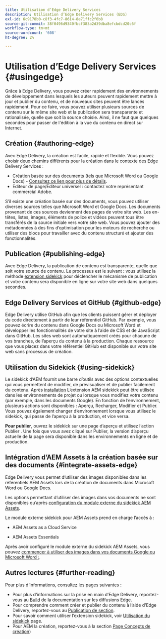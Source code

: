 ```yaml
---
title: Utilisation d’Edge Delivery Services
description: Utilisation d’Edge Delivery Services (EDS)
exl-id: 6c9178b0-c8f3-4fc7-8614-8e71ffc2f0b8
source-git-commit: 38f0496d9340fbcf383a2d39dba8efcbdcd20c6f
workflow-type: tm+mt
source-wordcount: '608'
ht-degree: 2%

---
```


# Utilisation d’Edge Delivery Services {#usingedge}

Grâce à Edge Delivery, vous pouvez créer rapidement des environnements de développement dans lesquels les auteurs peuvent rapidement mettre à jour et publier du contenu, et de nouveaux sites peuvent être lancés rapidement. Pour ce faire, vous pouvez utiliser plusieurs sources de contenu sur le même site web et la publication sera transparente et rationalisée, quelle que soit la source choisie. Ainsi, il ne faut que quelques secondes pour passer de l&#39;édition à la vue du contenu en direct sur Internet.

## Création {#authoring-edge}

Avec Edge Delivery, la création est facile, rapide et flexible. Vous pouvez choisir deux chemins différents pour la création dans le contexte des Edge Delivery Services :

* Création basée sur des documents (tels que Microsoft Word ou Google Docs) - [Consultez ce lien pour plus de détails](https://www.hlx.live/docs/authoring).
* Éditeur de page/Éditeur universel : contactez votre représentant commercial Adobe.

S’il existe une création basée sur des documents, vous pouvez utiliser diverses sources telles que Microsoft Word et Google Docs. Les documents provenant de ces sources deviennent des pages de votre site web. Les en-têtes, listes, images, éléments de police et vidéos peuvent tous être transférés de la source initiale vers votre site web. Vous pouvez ajouter des métadonnées à des fins d’optimisation pour les moteurs de recherche ou utiliser des blocs pour travailler avec du contenu structuré et ajouter des fonctionnalités.

## Publication {#publishing-edge}

Avec Edge Delivery, la publication de contenu est transparente, quelle que soit votre source de contenu. Le processus est le suivant : vous utilisez la méthode [extension sidekick](#using-sidekick) pour déclencher le mécanisme de publication et votre contenu sera disponible en ligne sur votre site web dans quelques secondes.

## Edge Delivery Services et GitHub {#github-edge}

Edge Delivery utilise GitHub afin que les clients puissent gérer et déployer du code directement à partir de leur référentiel GitHub. Par exemple, vous pouvez écrire du contenu dans Google Docs ou Microsoft Word et développer les fonctionnalités de votre site à l’aide de CSS et de JavaScript dans GitHub. Les sites web sont automatiquement créés pour chacune de vos branches, de l’aperçu du contenu à la production. Chaque ressource que vous placez dans votre référentiel GitHub est disponible sur votre site web sans processus de création.

## Utilisation du Sidekick {#using-sidekick}

Le sidekick d’AEM fournit une barre d’outils avec des options contextuelles qui vous permettent de modifier, de prévisualiser et de publier facilement du contenu. Après [installation](https://www.hlx.live/docs/sidekick-extension) L’extension AEM sidekick peut être utilisée dans les environnements de projet ou lorsque vous modifiez votre contenu (par exemple, dans les documents Google). En fonction de l’environnement, plusieurs actions sont disponibles : Aperçu, Recharger, Modifier et Publier. Vous pouvez également changer d’environnement lorsque vous utilisez le sidekick, qui passe de l’aperçu à la production, et vice versa.

**Pour publier**, ouvrez le sidekick sur une page d’aperçu et utilisez l’action Publier . Une fois que vous avez cliqué sur Publier, la version d’aperçu actuelle de la page sera disponible dans les environnements en ligne et de production.

## Intégration d’AEM Assets à la création basée sur des documents {#integrate-assets-edge}

Edge Delivery vous permet d’utiliser des images disponibles dans les référentiels AEM Assets lors de la création de documents dans Microsoft Word ou Google Docs.

Les options permettant d’utiliser des images dans vos documents ne sont disponibles qu’après [configuration du module externe du sidekick AEM Assets](https://www.hlx.live/developer/configuring-aem-assets-sidekick-plugin).

Le module externe sidekick pour AEM Assets prend en charge l’accès à :

* AEM Assets as a Cloud Service

* AEM Assets Essentials

Après avoir configuré le module externe du sidekick AEM Assets, vous pouvez [commencer à utiliser des images dans vos documents Google ou Microsoft Word ;](https://www.hlx.live/docs/aem-assets-sidekick-plugin).

## Autres lectures {#further-reading}

Pour plus d’informations, consultez les pages suivantes :

* Pour plus d’informations sur la prise en main d’Edge Delivery, reportez-vous au [Build](https://www.hlx.live/docs/#build) de la documentation sur les diffusions Edge.
* Pour comprendre comment créer et publier du contenu à l’aide d’Edge Delivery, reportez-vous au [Publication de section](https://www.hlx.live/docs/authoring).
* Pour savoir comment utiliser l’extension sidekick, voir [Utilisation du sidekick](https://www.hlx.live/docs/sidekick) page.
* Pour AEM la création, reportez-vous à la section [Page Concepts de création](/help/sites-authoring/author.md))
